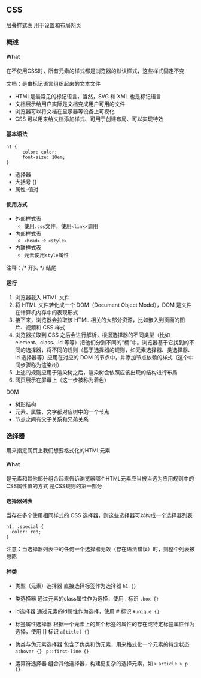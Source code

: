 ## CSS

层叠样式表
用于设置和布局网页

### 概述

#### What

在不使用CSS时，所有元素的样式都是浏览器的默认样式，这些样式固定不变

文档：是由标记语言组织起来的文本文件
- HTML是最常见的标记语言，当然，SVG 和 XML 也是标记语言
- 文档展示给用户实际是文档变成用户可用的文件
- 浏览器可以将文档在显示器等设备上可视化
- CSS 可以用来给文档添加样式、可用于创建布局、可以实现特效


#### 基本语法

```
h1 {
      color: color;
      font-size: 10em;
}
```
- 选择器
- 大括号 {}
- 属性-值对

#### 使用方式

- 外部样式表
  - 使用`.css`文件，使用`<link>`调用
- 内部样式表
  - `<head>` -> `<style>`
- 内联样式表
  - 元素使用`style`属性

注释：/* 开头  */ 结尾

#### 运行

1. 浏览器载入 HTML 文件
2. 将 HTML 文件转化成一个 DOM（Document Object Model），DOM 是文件在计算机内存中的表现形式
3. 接下来，浏览器会拉取该 HTML 相关的大部分资源，比如嵌入到页面的图片、视频和 CSS 样式
4. 浏览器拉取到 CSS 之后会进行解析，根据选择器的不同类型（比如 element、class、id 等等）把他们分到不同的“桶”中。浏览器基于它找到的不同的选择器，将不同的规则（基于选择器的规则，如元素选择器、类选择器、id 选择器等）应用在对应的 DOM 的节点中，并添加节点依赖的样式（这个中间步骤称为渲染树）
5. 上述的规则应用于渲染树之后，渲染树会依照应该出现的结构进行布局
6. 网页展示在屏幕上（这一步被称为着色）

DOM
- 树形结构
- 元素、属性、文字都对应树中的一个节点
- 节点之间有父子关系和兄弟关系

### 选择器

用来指定网页上我们想要格式化的HTML元素

#### What

是元素和其他部分组合起来告诉浏览器哪个HTML元素应当被当选为应用规则中的CSS属性值的方式
是CSS规则的第一部分

#### 选择器列表

当存在多个使用相同样式的 CSS 选择器，则这些选择器可以构成一个选择器列表

```
h1, .special {
  color: red;
}
```

注意：当选择器列表中的任何一个选择器无效（存在语法错误）时，则整个列表被忽略

#### 种类

- 类型（元素）选择器
直接选择标签作为选择器
`h1 {} `

- 类选择器
通过元素的class属性作为选择，使用 . 标识
`.box {} `

- id选择器
通过元素的id属性作为选择，使用 # 标识
`#unique {} `

- 标签属性选择器
根据一个元素上的某个标签的属性的存在或特定标签属性作为选择，使用 [] 标识
`a[title] {} `

- 伪类与伪元素选择器
包含了伪类和伪元素，用来格式化一个元素的特定状态
`a:hover {} ` 
`p::first-line {} `

- 运算符选择器
组合其他选择器，构建更复杂的选择元素，如 `>` 
`article > p {}`





